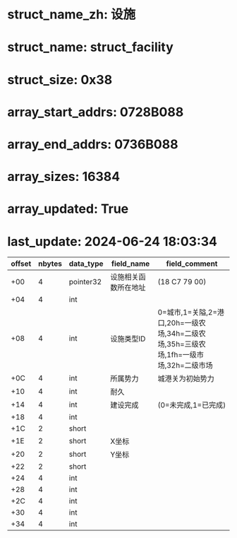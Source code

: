 # struct_name_zh: 设施
# struct_name: struct_facility
# struct_size: 0x38
# array_start_addrs: 0728B088
# array_end_addrs: 0736B088
# array_sizes: 16384
# array_updated: True
# last_update: 2024-06-24 18:03:34

| offset | nbytes | data_type | field_name           | field_comment                                                                         |
| ------ | ------ | --------- | -------------------- | ------------------------------------------------------------------------------------- |
| +00    | 4      | pointer32 | 设施相关函数所在地址 | (18 C7 79 00)                                                                         |
| +04    | 4      | int       |                      |                                                                                       |
| +08    | 4      | int       | 设施类型ID           | 0=城市,1=关隘,2=港口,20h=一级农场,34h=二级农场,35h=三级农场,1fh=一级市场,32h=二级市场 |
| +0C    | 4      | int       | 所属势力             | 城港关为初始势力                                                                      |
| +10    | 4      | int       | 耐久                 |                                                                                       |
| +14    | 4      | int       | 建设完成             | (0=未完成,1=已完成)                                                                   |
| +18    | 4      | int       |                      |                                                                                       |
| +1C    | 2      | short     |                      |                                                                                       |
| +1E    | 2      | short     | X坐标                |                                                                                       |
| +20    | 2      | short     | Y坐标                |                                                                                       |
| +22    | 2      | short     |                      |                                                                                       |
| +24    | 4      | int       |                      |                                                                                       |
| +28    | 4      | int       |                      |                                                                                       |
| +2C    | 4      | int       |                      |                                                                                       |
| +30    | 4      | int       |                      |                                                                                       |
| +34    | 4      | int       |                      |                                                                                       |

